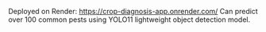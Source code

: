 Deployed on Render: https://crop-diagnosis-app.onrender.com/
Can predict over 100 common pests using YOLO11 lightweight object detection model.
